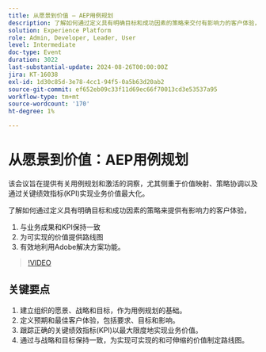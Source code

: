 ```yaml
---
title: 从愿景到价值 — AEP用例规划
description: 了解如何通过定义具有明确目标和成功因素的策略来交付有影响力的客户体验，该策略与业务结果和KPI保持一致，为实现可实现的价值提供路线图信息，并有效利用Adobe解决方案功能。
solution: Experience Platform
role: Admin, Developer, Leader, User
level: Intermediate
doc-type: Event
duration: 3022
last-substantial-update: 2024-08-26T00:00:00Z
jira: KT-16038
exl-id: 1d30c85d-3e78-4cc1-94f5-0a5b63d20ab2
source-git-commit: ef652eb09c33f11d69ec66f70013cd3e53537a95
workflow-type: tm+mt
source-wordcount: '170'
ht-degree: 1%

---
```


# 从愿景到价值：AEP用例规划

该会议旨在提供有关用例规划和激活的洞察，尤其侧重于价值映射、策略协调以及通过关键绩效指标(KPI)实现业务价值最大化。

了解如何通过定义具有明确目标和成功因素的策略来提供有影响力的客户体验，

1. 与业务成果和KPI保持一致
1. 为可实现的价值提供路线图
1. 有效地利用Adobe解决方案功能。

>[!VIDEO](https://video.tv.adobe.com/v/3433025/?learn=on)

## 关键要点

1. 建立组织的愿景、战略和目标，作为用例规划的基础。
1. 定义预期和最佳客户体验，包括要求、目标和影响。
1. 跟踪正确的关键绩效指标(KPI)以最大限度地实现业务价值。
1. 通过与战略和目标保持一致，为实现可实现的和可伸缩的价值制定路线图。
